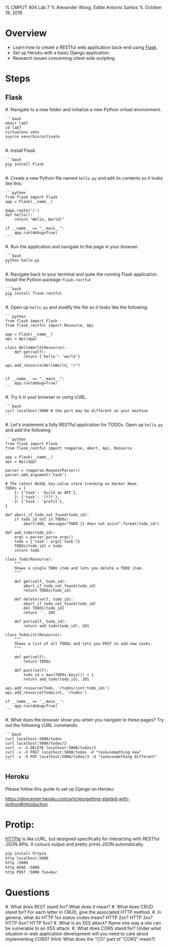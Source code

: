 % CMPUT 404 Lab 7
% Alexander Wong, Eddie Antonio Santos
% October 19, 2016

# Overview

 - Learn how to create a RESTful web application back-end using [Flask].
 - Set up Heroku with a basic Django application.
 - Research issues concerning client-side scripting.

[Flask]: http://flask.pocoo.org/

# Steps

## Flask

 #. Navigate to a new folder and initialize a new Python virtual
    environment.

    ```bash
    mkdir lab7
    cd lab7
    virtualenv venv
    source venv/bin/activate
    ```

 #. Install Flask.

    ```bash
    pip install Flask
    ```

 #. Create a new Python file named `hello.py` and edit its contents so
    it looks like this:

    ```python
    from flask import Flask
    app = Flask(__name__)

    @app.route('/')
    def hello():
        return "Hello, World!"

    if __name__ == "__main__":
        app.run(debug=True)
    ```

 #. Run the application and navigate to the page in your browser.

    ```bash
    python hello.py
    ```

 #. Navigate back to your terminal and quite the running Flask
 application. Install the Python package `flask-restful`

    ```bash
    pip install flask-restful
    ```

 #. Open up `hello.py` and modify the file so it looks like the
    following:

    ```python
    from flask import Flask
    from flask_restful import Resource, Api

    app = Flask(__name__)
    api = Api(app)

    class HelloWorld(Resource):
        def get(self):
            return {'hello': 'world'}

    api.add_resource(HelloWorld, "/")


    if __name__ == "__main__":
        app.run(debug=True)
    ```

 #. Try it in your browser or using cURL.

    ```bash
    curl localhost:5000 # the port may be different on your machine
    ```

 #. Let's implement a fully RESTful application for TODOs. Open up
    `hello.py` and add the following:

    ```python
    from flask import Flask
    from flask_restful import reqparse, abort, Api, Resource

    app = Flask(__name__)
    api = Api(app)

    parser = reqparse.RequestParser()
    parser.add_argument('task')

    # The latest NoSQL key-value store trending on Hacker News.
    TODOs = {
        1: {'task': 'build an API'},
        2: {'task': '????'},
        3: {'task': 'profit'},
    }

    def abort_if_todo_not_found(todo_id):
        if todo_id not in TODOs:
            abort(404, message="TODO {} does not exist".format(todo_id))

    def add_todo(todo_id):
        args = parser.parse_args()
        todo = {'task': args['task']}
        TODOs[todo_id] = todo
        return todo

    class Todo(Resource):
        """
        Shows a single TODO item and lets you delete a TODO item.
        """

        def get(self, todo_id):
            abort_if_todo_not_found(todo_id)
            return TODOs[todo_id]

        def delete(self, todo_id):
            abort_if_todo_not_found(todo_id)
            del TODOs[todo_id]
            return '', 204

        def put(self, todo_id):
            return add_todo(todo_id), 201

    class TodoList(Resource):
        """
        Shows a list of all TODOs and lets you POST to add new tasks.
        """

        def get(self):
            return TODOs

        def post(self):
            todo_id = max(TODOs.keys()) + 1
            return add_todo(todo_id), 201

    api.add_resource(Todo, '/todos/<int:todo_id>')
    api.add_resource(TodoList, '/todos')

    if __name__ == '__main__':
        app.run(debug=True)
    ```

 #. What does the browser show you when you navigate to these pages? Try
    out the following cURL commands:

    ```bash
    curl localhost:5000/todos
    curl localhost:5000/todos/3
    curl -v -X DELETE localhost:5000/todos/2
    curl -v -X POST localhost:5000/todos -d "task=something new"
    curl -v -X PUT localhost:5000/todos/3 -d "task=something different"
    ```

## Heroku

Please follow this guide to set up Django on Heroku:

<https://devcenter.heroku.com/articles/getting-started-with-python#introduction>


# Protip:

[HTTPie] is like cURL, but designed specifically for interacting with
RESTful JSON APIs. It colours output and pretty prints JSON
automatically.

```bash
pip install httpie
http localhost:5000
http :5000
http HEAD :5000
http POST :5000 foo=bar
```

[HTTPie]: https://httpie.org


# Questions

 #. What does REST stand for? What does it mean?
 #. What does CRUD stand for? For each letter in CRUD, give the
    associated HTTP method.
 #. In general, what do HTTP 1xx status codes mean? HTTP 2xx? HTTP 3xx?
    HTTP 4xx? HTTP 5xx?
 #. What is an XSS attack? Name one way a site can be vulnerable to an
    XSS attack.
 #. What does CORS stand for? Under what situation in web application
    development will you need to care about implementing CORS? (Hint:
    What does the "CO" part of "CORS" mean?)
